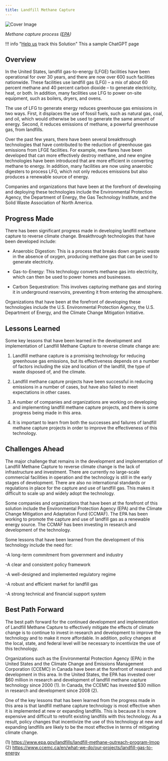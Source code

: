 ```yaml
---
title: Landfill Methane Capture
---
```


![Cover Image](/img/landfill-methane-capture.gif)

_Methane capture process ([EPA](https://archive.epa.gov/climatechange/kids/solutions/technologies/methane.html))_

!!! info "[Help us](../../contribute) track this Solution"
    This a sample ChatGPT page

## Overview

In the United States, landfill gas-to-energy (LFGE) facilities have been operational for over 30 years, and there are now over 600 such facilities nationwide. These facilities use landfill gas (LFG) – a mix of about 60 percent methane and 40 percent carbon dioxide – to generate electricity, heat, or both. In addition, many facilities use LFG to power on-site equipment, such as boilers, dryers, and ovens.

The use of LFG to generate energy reduces greenhouse gas emissions in two ways. First, it displaces the use of fossil fuels, such as natural gas, coal, and oil, which would otherwise be used to generate the same amount of energy. Second, it reduces emissions of methane, a powerful greenhouse gas, from landfills.

Over the past few years, there have been several breakthrough technologies that have contributed to the reduction of greenhouse gas emissions from LFGE facilities. For example, new flares have been developed that can more effectively destroy methane, and new engine technologies have been introduced that are more efficient in converting methane to energy. In addition, many facilities are now using anaerobic digesters to process LFG, which not only reduces emissions but also produces a renewable source of energy.

Companies and organizations that have been at the forefront of developing and deploying these technologies include the Environmental Protection Agency, the Department of Energy, the Gas Technology Institute, and the Solid Waste Association of North America.

## Progress Made

There has been significant progress made in developing landfill methane capture to reverse climate change. Breakthrough technologies that have been developed include:

- Anaerobic Digestion: This is a process that breaks down organic waste in the absence of oxygen, producing methane gas that can be used to generate electricity.

- Gas-to-Energy: This technology converts methane gas into electricity, which can then be used to power homes and businesses.

- Carbon Sequestration: This involves capturing methane gas and storing it in underground reservoirs, preventing it from entering the atmosphere.

Organizations that have been at the forefront of developing these technologies include the U.S. Environmental Protection Agency, the U.S. Department of Energy, and the Climate Change Mitigation Initiative.

## Lessons Learned

Some key lessons that have been learned in the development and implementation of Landfill Methane Capture to reverse climate change are:

1. Landfill methane capture is a promising technology for reducing greenhouse gas emissions, but its effectiveness depends on a number of factors including the size and location of the landfill, the type of waste disposed of, and the climate.

2. Landfill methane capture projects have been successful in reducing emissions in a number of cases, but have also failed to meet expectations in other cases.

3. A number of companies and organizations are working on developing and implementing landfill methane capture projects, and there is some progress being made in this area.

4. It is important to learn from both the successes and failures of landfill methane capture projects in order to improve the effectiveness of this technology.

## Challenges Ahead

The major challenge that remains in the development and implementation of Landfill Methane Capture to reverse climate change is the lack of infrastructure and investment. There are currently no large-scale commercial facilities in operation and the technology is still in the early stages of development. There are also no international standards or regulations in place for the capture and use of landfill gas. This makes it difficult to scale up and widely adopt the technology.

Some companies and organizations that have been at the forefront of this solution include the Environmental Protection Agency (EPA) and the Climate Change Mitigation and Adaptation Fund (CCMAF). The EPA has been working to promote the capture and use of landfill gas as a renewable energy source. The CCMAF has been investing in research and development of the technology.

Some lessons that have been learned from the development of this technology include the need for:

-A long-term commitment from government and industry

-A clear and consistent policy framework

-A well-designed and implemented regulatory regime

-A robust and efficient market for landfill gas

-A strong technical and financial support system

## Best Path Forward

The best path forward for the continued development and implementation of Landfill Methane Capture to effectively mitigate the effects of climate change is to continue to invest in research and development to improve the technology and to make it more affordable. In addition, policy changes at the local, state, and federal level will be necessary to incentivize the use of this technology.

Organizations such as the Environmental Protection Agency (EPA) in the United States and the Climate Change and Emissions Management Corporation (CCEMC) in Canada have been at the forefront of research and development in this area. In the United States, the EPA has invested over $60 million in research and development of landfill methane capture technology since 2000 (1). In Canada, the CCEMC has invested $30 million in research and development since 2008 (2).

One of the key lessons that has been learned from the progress made in this area is that landfill methane capture technology is most effective when it is implemented at new or expanding landfills. This is because it is more expensive and difficult to retrofit existing landfills with this technology. As a result, policy changes that incentivize the use of this technology at new and expanding landfills are likely to be the most effective in terms of mitigating climate change.

(1) https://www.epa.gov/landfills/landfill-methane-outreach-program-lmop
(2) https://www.ccemc.ca/en/what-we-do/our-projects/landfill-gas-to-energy
